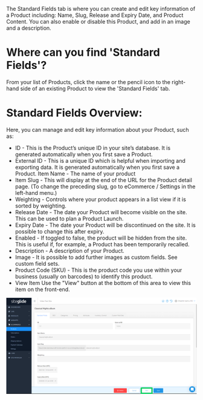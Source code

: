 The Standard Fields tab is where you can create and edit key information of a Product including: Name, Slug, Release and Expiry Date, and Product Content. You can also enable or disable this Product, and add in an image and a description.

# Where can you find 'Standard Fields'?

From your list of Products, click the name or the pencil icon to the right-hand side of an existing Product to view the 'Standard Fields' tab.

# Standard Fields Overview:

Here, you can manage and edit key information about your Product, such as:

- ID - This is the Product’s unique ID in your site’s database. It is generated automatically when you first save a Product.
- External ID - This is a unique ID which is helpful when importing and exporting data. It is generated automatically when you first save a Product.
Item Name - The name of your product
- Item Slug - This will display at the end of the URL for the Product detail page. (To change the preceding slug, go to eCommerce / Settings in the left-hand menu.)
- Weighting - Controls where your product appears in a list view if it is sorted by weighting.
- Release Date - The date your Product will become visible on the site. This can be used to plan a Product Launch.
- Expiry Date - The date your Product will be discontinued on the site. It is possible to change this after expiry.
- Enabled - If toggled to false, the product will be hidden from the site. This is useful if, for example, a Product has been temporarily recalled.
- Description - A description of your Product.
- Image - It is possible to add further images as custom fields. See custom field sets.
- Product Code (SKU) - This is the product code you use within your business (usually on barcodes) to identify this product.
- View Item
Use the "View" button at the bottom of this area to view this item on the front-end.

![Finding Standard Product Fields](/.gitbook/assets/getgist/migrating-assets/products/standardfields1.png)